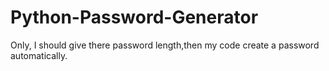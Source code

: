 # Python-Password-Generator
Only, I should give there password length,then my code create a password automatically.
